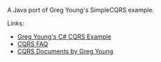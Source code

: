 A Java port of Greg Young's SimpleCQRS example.


Links:
* [Greg Young's C# CQRS Example](https://github.com/gregoryyoung/m-r)
* [CQRS FAQ](http://www.cqrs.nu/faq)
* [CQRS Documents by Greg Young](https://cqrs.files.wordpress.com/2010/11/cqrs_documents.pdf)
